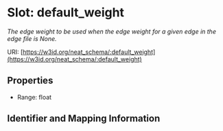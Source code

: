 # Slot: default_weight
_The edge weight to be used when the edge weight for a given edge in the edge file is None._


URI: [https://w3id.org/neat_schema/:default_weight](https://w3id.org/neat_schema/:default_weight)



<!-- no inheritance hierarchy -->


## Properties

 * Range: float



## Identifier and Mapping Information





